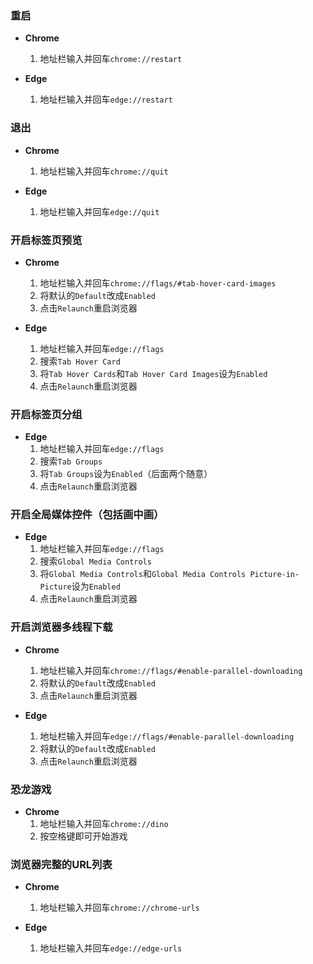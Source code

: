 ### 重启

- **Chrome**
  1. 地址栏输入并回车`chrome://restart`

- **Edge**
  1. 地址栏输入并回车`edge://restart`

### 退出

- **Chrome**
  1. 地址栏输入并回车`chrome://quit`

- **Edge**
  1. 地址栏输入并回车`edge://quit`

### 开启标签页预览

- **Chrome**
  1. 地址栏输入并回车`chrome://flags/#tab-hover-card-images`
  2. 将默认的`Default`改成`Enabled`
  3. 点击`Relaunch`重启浏览器

- **Edge**
  1. 地址栏输入并回车`edge://flags`
  2. 搜索`Tab Hover Card`
  3. 将`Tab Hover Cards`和`Tab Hover Card Images`设为`Enabled`
  4. 点击`Relaunch`重启浏览器

### 开启标签页分组

- **Edge**
  1. 地址栏输入并回车`edge://flags`
  2. 搜索`Tab Groups`
  3. 将`Tab Groups`设为`Enabled`（后面两个随意）
  4. 点击`Relaunch`重启浏览器

### 开启全局媒体控件（包括画中画）

- **Edge**
  1. 地址栏输入并回车`edge://flags`
  2. 搜索`Global Media Controls`
  3. 将`Global Media Controls`和`Global Media Controls Picture-in-Picture`设为`Enabled`
  4. 点击`Relaunch`重启浏览器

### 开启浏览器多线程下载

- **Chrome**
  1. 地址栏输入并回车`chrome://flags/#enable-parallel-downloading`
  2. 将默认的`Default`改成`Enabled`
  3. 点击`Relaunch`重启浏览器

- **Edge**
  1. 地址栏输入并回车`edge://flags/#enable-parallel-downloading`
  2. 将默认的`Default`改成`Enabled`
  3. 点击`Relaunch`重启浏览器

### 恐龙游戏

- **Chrome**
  1. 地址栏输入并回车`chrome://dino`
  2. 按空格键即可开始游戏

### 浏览器完整的URL列表

- **Chrome**
  1. 地址栏输入并回车`chrome://chrome-urls`

- **Edge**
  1. 地址栏输入并回车`edge://edge-urls`

